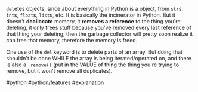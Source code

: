 `del`etes objects, since about everything in Python is a object, from `str`s, `int`s, `float`s, `list`s, etc. It is basically the incinerator in Python. But it doesn't **deallocate** memory, it **removes a reference** to the thing you're deleting, it only frees stuff because you've removed every last reference of that thing your deleting, then the garbage collector will pretty soon realize it can free that memory, therefore the memory is freed. 

One use of the `del` keyword is to delete parts of an array. But doing that shouldn't be done WHILE the array is being iterated/operated on, and there is also a `.remove()` (put in the VALUE of thing the thing you're trying to remove, but it won't remove all duplicates). 

#python #python/features #explanation 